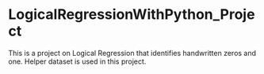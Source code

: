# LogicalRegressionWithPython_Project

This is a project on Logical Regression that identifies handwritten zeros and one. Helper dataset is used in this project. 
